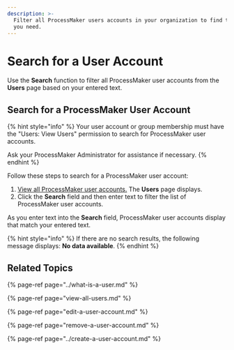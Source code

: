 ```yaml
---
description: >-
  Filter all ProcessMaker users accounts in your organization to find that one
  you need.
---
```


# Search for a User Account

Use the **Search** function to filter all ProcessMaker user accounts from the **Users** page based on your entered text.

## Search for a ProcessMaker User Account

{% hint style="info" %}
Your user account or group membership must have the "Users: View Users" permission to search for ProcessMaker user accounts.

Ask your ProcessMaker Administrator for assistance if necessary.
{% endhint %}

Follow these steps to search for a ProcessMaker user account:

1. [View all ProcessMaker user accounts.](view-all-users.md) The **Users** page displays.
2. Click the **Search** field and then enter text to filter the list of ProcessMaker user accounts.

As you enter text into the **Search** field, ProcessMaker user accounts display that match your entered text.

{% hint style="info" %}
If there are no search results, the following message displays: **No data available**.
{% endhint %}

## Related Topics

{% page-ref page="../what-is-a-user.md" %}

{% page-ref page="view-all-users.md" %}

{% page-ref page="edit-a-user-account.md" %}

{% page-ref page="remove-a-user-account.md" %}

{% page-ref page="../create-a-user-account.md" %}

